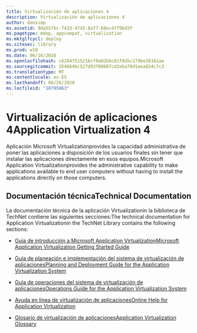 ```yaml
---
title: Virtualización de aplicaciones 4
description: Virtualización de aplicaciones 4
author: dansimp
ms.assetid: 9da557bc-f433-47d3-8af7-68ec4ff9bd3f
ms.pagetype: mdop, appcompat, virtualization
ms.mktglfcycl: deploy
ms.sitesec: library
ms.prod: w10
ms.date: 06/16/2016
ms.openlocfilehash: c62847515216cf0a02bbc81f02bc179be36161ae
ms.sourcegitcommit: 354664bc527d93f80687cd2eba70d1eea024c7c3
ms.translationtype: MT
ms.contentlocale: es-ES
ms.lasthandoff: 06/26/2020
ms.locfileid: "10795863"
---
```

# <span data-ttu-id="fd217-103">Virtualización de aplicaciones 4</span><span class="sxs-lookup"><span data-stu-id="fd217-103">Application Virtualization 4</span></span>


<span data-ttu-id="fd217-104">Aplicación Microsoft Virtualizationprovides la capacidad administrativa de poner las aplicaciones a disposición de los usuarios finales sin tener que instalar las aplicaciones directamente en esos equipos.</span><span class="sxs-lookup"><span data-stu-id="fd217-104">Microsoft Application Virtualizationprovides the administrative capability to make applications available to end user computers without having to install the applications directly on those computers.</span></span>

## <span data-ttu-id="fd217-105">Documentación técnica</span><span class="sxs-lookup"><span data-stu-id="fd217-105">Technical Documentation</span></span>


<span data-ttu-id="fd217-106">La documentación técnica de la aplicación Virtualizationin la biblioteca de TechNet contiene las siguientes secciones:</span><span class="sxs-lookup"><span data-stu-id="fd217-106">The technical documentation for Application Virtualizationin the TechNet Library contains the following sections:</span></span>

-   [<span data-ttu-id="fd217-107">Guía de introducción a Microsoft Application Virtualization</span><span class="sxs-lookup"><span data-stu-id="fd217-107">Microsoft Application Virtualization Getting Started Guide</span></span>](microsoft-application-virtualization-getting-started-guide.md)

-   [<span data-ttu-id="fd217-108">Guía de planeación e implementación del sistema de virtualización de aplicaciones</span><span class="sxs-lookup"><span data-stu-id="fd217-108">Planning and Deployment Guide for the Application Virtualization System</span></span>](planning-and-deployment-guide-for-the-application-virtualization-system.md)

-   [<span data-ttu-id="fd217-109">Guía de operaciones del sistema de virtualización de aplicaciones</span><span class="sxs-lookup"><span data-stu-id="fd217-109">Operations Guide for the Application Virtualization System</span></span>](operations-guide-for-the-application-virtualization-system.md)

-   [<span data-ttu-id="fd217-110">Ayuda en línea de virtualización de aplicaciones</span><span class="sxs-lookup"><span data-stu-id="fd217-110">Online Help for Application Virtualization</span></span>](online-help-for-application-virtualization.md)

-   [<span data-ttu-id="fd217-111">Glosario de virtualización de aplicaciones</span><span class="sxs-lookup"><span data-stu-id="fd217-111">Application Virtualization Glossary</span></span>](application-virtualization-glossary.md)

 

 





